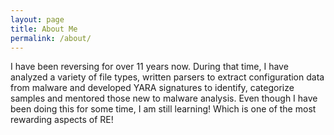 ```yaml
---
layout: page
title: About Me
permalink: /about/
---
```


I have been reversing for over 11 years now. During that time, I have analyzed a variety of file types, written parsers to extract configuration data from malware and developed YARA signatures to identify, categorize samples and mentored those new to malware analysis. Even though I have been doing this for some time, I am still learning! Which is one of the most rewarding aspects of RE! 
